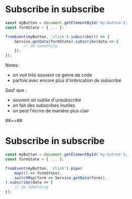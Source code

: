 <!-- .slide: class="with-code" -->

# Subscribe in subscribe

```typescript
const myButton = document.getElementById('my-button');
const formState = { ... };

fromEvent(myButton, 'click').subscribe(() => {
    Service.getData(formState).subscribe(data => {
        // do something
    });
});
```

<!-- .element: class="big-code block" -->

Notes:

- on voit très souvent ce genre de code
- parfois avec encore plus d'imbrication de subscribe

Sauf que :

- souvent on oublie d'unsubscribe
- on fait des subscribes inutiles
- on peut l'écrire de manière plus clair

##==##

<!-- .slide: class="with-code max-height" -->

# Subscribe in subscribe

```typescript [6]
const myButton = document.getElementById('my-button');
const formState = { ... };

fromEvent(myButton, 'click').pipe(
    map(() => formState),
    switchMap(form => Service.getData(form)),
).subscribe(data => {
    // do something
});
```

<!-- .element: class="big-code block" -->
